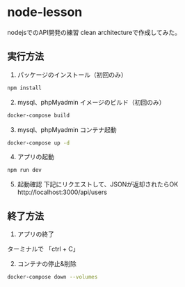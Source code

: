 # node-lesson
nodejsでのAPI開発の練習
clean architectureで作成してみた。

## 実行方法

1. パッケージのインストール（初回のみ）

```bash
npm install
```

2. mysql、phpMyadmin イメージのビルド（初回のみ）

```bash
docker-compose build
```

3. mysql、phpMyadmin コンテナ起動

```bash
docker-compose up -d
```

4. アプリの起動
```bash
npm run dev
```

5. 起動確認
下記にリクエストして、JSONが返却されたらOK  
http://localhost:3000/api/users

## 終了方法

1. アプリの終了

ターミナルで 「ctrl + C」

2. コンテナの停止&削除

```bash
docker-compose down --volumes
```
